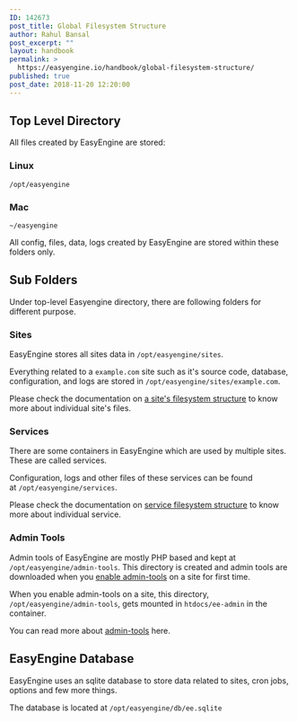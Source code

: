 ```yaml
---
ID: 142673
post_title: Global Filesystem Structure
author: Rahul Bansal
post_excerpt: ""
layout: handbook
permalink: >
  https://easyengine.io/handbook/global-filesystem-structure/
published: true
post_date: 2018-11-20 12:20:00
---
```

<!-- wp:heading -->
<h2>Top Level Directory</h2>
<!-- /wp:heading -->

<!-- wp:paragraph -->
<p>All files created by EasyEngine are stored:</p>
<!-- /wp:paragraph -->

<!-- wp:heading {"level":3} -->
<h3>Linux</h3>
<!-- /wp:heading -->

<!-- wp:code -->
<pre class="wp-block-code"><code>/opt/easyengine﻿</code></pre>
<!-- /wp:code -->

<!-- wp:heading {"level":3} -->
<h3>Mac</h3>
<!-- /wp:heading -->

<!-- wp:code -->
<pre class="wp-block-code"><code>~/easyengine</code></pre>
<!-- /wp:code -->

<!-- wp:paragraph -->
<p>All config, files, data, logs created by EasyEngine are stored within these folders only.</p>
<!-- /wp:paragraph -->

<!-- wp:heading -->
<h2>Sub Folders</h2>
<!-- /wp:heading -->

<!-- wp:paragraph -->
<p>Under top-level Easyengine directory, there are following folders for different purpose.</p>
<!-- /wp:paragraph -->

<!-- wp:heading {"level":3} -->
<h3>Sites</h3>
<!-- /wp:heading -->

<!-- wp:paragraph -->
<p> EasyEngine stores all sites data in <code>/opt/easyengine/sites</code>. </p>
<!-- /wp:paragraph -->

<!-- wp:paragraph -->
<p>Everything related to a <code>example.com</code> site such as it's source code, database, configuration, and logs are stored <g class="gr_ gr_29 gr-alert gr_gramm gr_inline_cards gr_run_anim Style multiReplace" id="29" data-gr-id="29">in&nbsp;</g><code>/opt/easyengine/sites/example.com</code><g class="gr_ gr_29 gr-alert gr_gramm gr_inline_cards gr_disable_anim_appear Style multiReplace" id="29" data-gr-id="29">.</g></p>
<!-- /wp:paragraph -->

<!-- wp:paragraph -->
<p>Please check the documentation on <a href="site-structure.md">a site's filesystem structure</a> to know more about individual site's files.</p>
<!-- /wp:paragraph -->

<!-- wp:heading {"level":3} -->
<h3>Services</h3>
<!-- /wp:heading -->

<!-- wp:paragraph -->
<p>There are some containers in EasyEngine which are used by multiple sites. These are called services.&nbsp;</p>
<!-- /wp:paragraph -->

<!-- wp:paragraph -->
<p>Configuration, logs and other files of these services can be found at <code>/opt/easyengine/services</code>.</p>
<!-- /wp:paragraph -->

<!-- wp:paragraph -->
<p>Please check the documentation on <a href="https://easyengine.io/handbook/services-filesystem-structure/">service filesystem structure</a> to know more about individual service.<br></p>
<!-- /wp:paragraph -->

<!-- wp:heading {"level":3} -->
<h3>Admin Tools</h3>
<!-- /wp:heading -->

<!-- wp:paragraph -->
<p>Admin tools of EasyEngine are mostly PHP based and kept at <code>/opt/easyengine/admin-tools</code>. This directory is created and admin tools are downloaded when you <a href="https://github.com/EasyEngine/docs/blob/master/commands/admin-tools/enable.md#ee-admin-tools-enable">enable admin-tools</a> on a site for first time.</p>
<!-- /wp:paragraph -->

<!-- wp:paragraph -->
<p>When you enable admin-tools on a site, this directory, <code>/opt/easyengine/admin-tools</code>, gets mounted in <code>htdocs/ee-admin</code> in the container.</p>
<!-- /wp:paragraph -->

<!-- wp:paragraph -->
<p>You can read more about <a href="https://easyengine.io/handbook/admin-tools/">admin-tools</a> here.</p>
<!-- /wp:paragraph -->

<!-- wp:heading -->
<h2>EasyEngine Database</h2>
<!-- /wp:heading -->

<!-- wp:paragraph -->
<p>EasyEngine uses an sqlite database to store data related to sites, cron jobs, options and few more things.</p>
<!-- /wp:paragraph -->

<!-- wp:paragraph -->
<p>The database is located at <code>/opt/easyengine/db/ee.sqlite</code></p>
<!-- /wp:paragraph -->